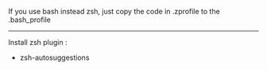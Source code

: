 If you use bash instead zsh, just copy the code in .zprofile to the .bash_profile

---

Install zsh plugin :
- zsh-autosuggestions

